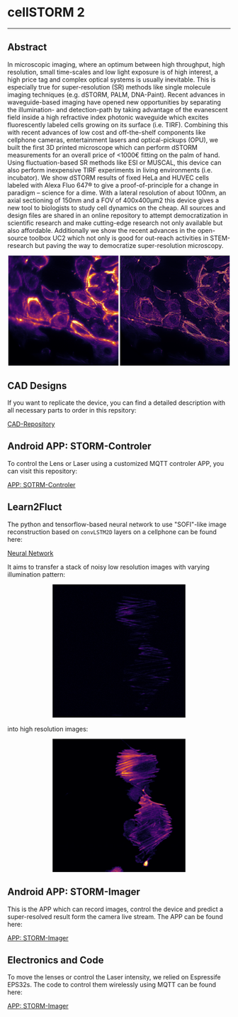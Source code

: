 # cellSTORM 2 

---

## Abstract 

In microscopic imaging, where an optimum between high throughput, high resolution, small time-scales and low light exposure is of high interest, a high price tag and complex optical systems is usually inevitable. This is especially true for super-resolution (SR) methods like single molecule imaging techniques (e.g. dSTORM, PALM, DNA-Paint). Recent advances in waveguide-based imaging have opened new opportunities by separating the illumination- and detection-path by taking advantage of the evanescent field inside a high refractive index photonic waveguide which excites fluorescently labeled cells growing on its surface (i.e. TIRF). 
Combining this with recent advances of low cost and off-the-shelf components like cellphone cameras, entertainment lasers and optical-pickups (OPU), we built the first 3D printed microscope which can perform dSTORM measurements for an overall price of <1000€ fitting on the palm of hand. Using fluctuation-based SR methods like ESI or MUSCAL, this device can also perform inexpensive TIRF experiments in living environments (i.e. incubator). We show dSTORM results of fixed HeLa and HUVEC cells labeled with Alexa Fluo 647® to give a proof-of-principle for a change in paradigm – science for a dime. 
With a lateral resolution of about 100nm, an axial sectioning of 150nm and a FOV of 400x400µm2 this device gives a new tool to biologists to study cell dynamics on the cheap. All sources and design files are shared in an online repository to attempt democratization in scientific research and make cutting-edge research not only available but also affordable. 
Additionally we show the recent advances in the open-source toolbox UC2 which not only is good for out-reach activities in STEM-research but paving the way to democratize super-resolution microscopy. 
<p align="center">
<img src="./images/image_1.png" width="500">
</p>

## CAD Designs 

If you want to replicate the device, you can find a detailed description with all necessary parts to order in this repsitory:

[CAD-Repository](https://github.com/beniroquai/dSTORM-on-a-Chi-ea-p/tree/master/CAD)


## Android APP: STORM-Controler 


To control the Lens or Laser using a customized MQTT controler APP, you can visit this repository:

[APP: SOTRM-Controler](https://github.com/beniroquai/dSTORM-on-a-Chi-ea-p/tree/master/ANDROID/STORM-Controller)


## Learn2Fluct

The python and tensorflow-based neural network to use "SOFI"-like image reconstruction based on ```convLSTM2D``` layers on a cellphone can be found here:

[Neural Network](https://github.com/beniroquai/dSTORM-on-the-chea-i-p-Learn2Fluct)

It aims to transfer a stack of noisy low resolution images with varying illumination pattern: 

<p align="center">
<img src="./images/mytest_obj-2.gif" width="300">
</p>

into high resolution images:

<p align="center">
<img src="./images/mytest_gt-1.png" width="300">
</p>



## Android APP: STORM-Imager

This is the APP which can record images, control the device and predict a super-resolved result form the camera live stream. The APP can be found here:

[APP: STORM-Imager](https://github.com/beniroquai/dSTORM-on-a-Chi-ea-p-ANDROID)

## Electronics and Code

To move the lenses or control the Laser intensity, we relied on Espressife EPS32s. The code to control them wirelessly using MQTT can be found here:

[APP: STORM-Imager](https://github.com/beniroquai/dSTORM-on-a-Chi-ea-p/tree/master/ESP32)

